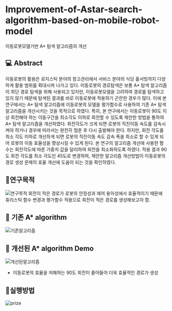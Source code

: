 # Improvement-of-Astar-search-algorithm-based-on-mobile-robot-model
이동로봇모델기반 A* 탐색 알고리즘의 개선

  
## 💻 Abstract
이동로봇의 활용은 로지스틱 분야의 창고관리에서 서비스 분야의 식당 홀서빙까지 다양하게 활용 범위를 확대시켜 나가고 있다. 이동로봇의 경로탐색은 보통 A* 탐색 알고리즘이 최단 경로 탐색을 위해 사용되고 있지만, 이동로봇모델을 고려하여 경로를 탐색하고 있지 않기 때문에 탐색된 결과를 바로 이동로봇에 적용하기 곤란한 경우가 많다. 이에 본 연구에서는 A* 탐색 알고리즘에 이동로봇의 모델을 평가함수로 사용하여 기존 A* 탐색 알고리즘을 개선시키는 것을 목적으로 하였다. 특히, 본 연구에서는 이동로봇이 90도 이상 회전해야 하는 이동구간을 최소각도 이하로 회전할 수 있도록 제안한 방법을 통하여 A* 탐색 알고리즘을 개선하였다. 회전각도가 크게 되면 로봇의 직진이동 속도를 감속시켜야 하거나 경우에 따라서는 완전히 멈춘 후 다시 출발해야 한다. 하지만, 회전 각도를 최소 각도 이하로 개선하게 되면 로봇의 직진이동 속도 감속 폭을 최소로 할 수 있게 되어 로봇의 이동 효율성을 향상시킬 수 있게 된다. 본 연구의 알고리즘 개선에 사용한 함수는 회전각도에 따른 가중치 값을 달리하여 회전을 최소화하도록 하였다. 적용 결과 90도 회전 각도를 최소 각도인 45도로 변경하여, 제안한 알고리즘 개선방법이 이동로봇의 경로 생성 문제의 효율 개선에 도움이 되는 것을 확인하였다.
<br>

  
## 🔧연구목적
![연구목적](https://github.com/Jeong-AYeong/Improvement-of-Astar-search-algorithm-based-on-mobile-robot-model/assets/87751593/71c588bb-4a91-4873-b41a-5ac8096f948f)
회전이 적은 경로가 로봇의 안정성과 제어 용이성에서 효율적이기 때문에 휴리스틱 함수 변경과 평가함수 적용으로 회전이 적은 경로를 생성해보고자 함.  


## 🔎 기존 A* algorithm
![기존알고리즘](https://github.com/Jeong-AYeong/Improvement-of-Astar-search-algorithm-based-on-mobile-robot-model/assets/87751593/a4901254-193e-417d-b2df-e57ec9d18cfa)


## 🎥 개선된 A* algorithm Demo
![개선된알고리즘](https://github.com/Jeong-AYeong/Improvement-of-Astar-search-algorithm-based-on-mobile-robot-model/assets/87751593/0257b196-7c6c-48c1-a636-8ab8b0cd2a46)
* 이동로봇의 효율을 저해하는 90도 회전이 줄어들어 더욱 효율적인 경로가 생성




## 🔗실행방법
![prize](https://github.com/Jeong-AYeong/Improvement-of-Astar-search-algorithm-based-on-mobile-robot-model/assets/87751593/a953a5cd-1b3d-46b0-be7f-5e6fd4c9950f)
